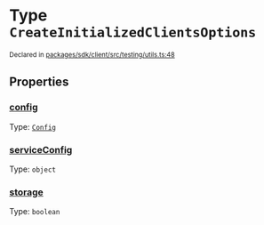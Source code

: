 # Type `CreateInitializedClientsOptions`
<sub>Declared in [packages/sdk/client/src/testing/utils.ts:48](https://github.com/dxos/dxos/blob/ce1e5d079/packages/sdk/client/src/testing/utils.ts#L48)</sub>




## Properties
### [config](https://github.com/dxos/dxos/blob/ce1e5d079/packages/sdk/client/src/testing/utils.ts#L49)
Type: <code>[Config](/api/@dxos/client/classes/Config)</code>




### [serviceConfig](https://github.com/dxos/dxos/blob/ce1e5d079/packages/sdk/client/src/testing/utils.ts#L51)
Type: <code>object</code>




### [storage](https://github.com/dxos/dxos/blob/ce1e5d079/packages/sdk/client/src/testing/utils.ts#L50)
Type: <code>boolean</code>





